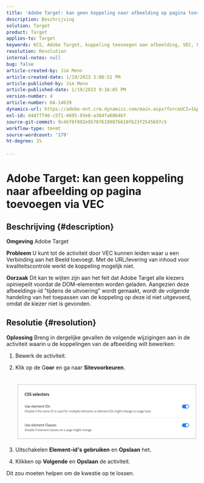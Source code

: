 ```yaml
---
title: 'Adobe Target: kan geen koppeling naar afbeelding op pagina toevoegen via VEC'
description: Beschrijving
solution: Target
product: Target
applies-to: Target
keywords: KCS, Adobe Target, koppeling toevoegen aan afbeelding, VEC, Element-id's gebruiken
resolution: Resolution
internal-notes: null
bug: false
article-created-by: Jim Menn
article-created-date: 1/19/2023 3:08:51 PM
article-published-by: Jim Menn
article-published-date: 1/19/2023 9:16:05 PM
version-number: 4
article-number: KA-14639
dynamics-url: https://adobe-ent.crm.dynamics.com/main.aspx?forceUCI=1&pagetype=entityrecord&etn=knowledgearticle&id=7834022c-0b98-ed11-aad1-6045bd0065f9
exl-id: d447f746-c5f1-4695-93e8-a384fa6864bf
source-git-commit: 9c4bf8f092e95707619907b610fb23f2545697c5
workflow-type: tm+mt
source-wordcount: '179'
ht-degree: 1%

---
```


# Adobe Target: kan geen koppeling naar afbeelding op pagina toevoegen via VEC

## Beschrijving {#description}


<b>Omgeving</b>
Adobe Target

<b>Probleem</b>
U kunt tot de activiteit door VEC kunnen leiden waar u een Verbinding aan het Beeld toevoegt.
Met de URL/levering van inhoud voor kwaliteitscontrole werkt de koppeling mogelijk niet.

<b>Oorzaak</b>
Dit kan te wijten zijn aan het feit dat Adobe Target alle kiezers opiniepeilt voordat de DOM-elementen worden geladen. Aangezien deze afbeeldings-id &quot;tijdens de uitvoering&quot; wordt gemaakt, wordt de volgende handeling van het toepassen van de koppeling op deze id niet uitgevoerd, omdat de kiezer niet is gevonden.


## Resolutie {#resolution}


<b>Oplossing</b>
Breng in dergelijke gevallen de volgende wijzigingen aan in de activiteit waarin u de koppelingen van de afbeelding wilt bewerken:

1. Bewerk de activiteit.
2. Klik op de G<b>oor</b> en ga naar <b>Sitevoorkeuren</b>.

       ![](assets/0154a0e2-0b98-ed11-aad1-6045bd0065f9.png)






































3. Uitschakelen <b>Element-id&#39;s gebruiken</b> en <b>Opslaan</b> het.
4. Klikken op <b>Volgende</b> en <b>Opslaan</b> de activiteit.


Dit zou moeten helpen om de kwestie op te lossen.
